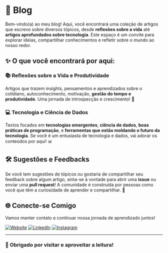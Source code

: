 # 📝 Blog 

Bem-vindo(a) ao meu blog!  Aqui, você encontrará uma coleção de artigos que escrevo sobre diversos tópicos, desde **reflexões sobre a vida** até **artigos aprofundados sobre tecnologia**. Este espaço é um convite para explorar ideias, compartilhar conhecimentos e refletir sobre o mundo ao nosso redor. 

## ✨ O que você encontrará por aqui:

### 📚 Reflexões sobre a Vida e Produtividade
Artigos que trazem insights, pensamentos e aprendizados sobre o cotidiano, autoconhecimento, motivação, **gestão do tempo e produtividade**. Uma jornada de introspecção e crescimento! 🌱



### 💻 Tecnologia e Ciência de Dados
Textos focados em **tecnologias emergentes**, **ciência de dados**, **boas práticas de programação**, e **ferramentas que estão moldando o futuro da tecnologia**. Se você é um entusiasta de tecnologia e dados, vai adorar os conteúdos por aqui! 📊


## 🛠️ Sugestões e Feedbacks
Se você tem sugestões de tópicos ou gostaria de compartilhar seu feedback sobre algum artigo, sinta-se à vontade para abrir uma **issue** ou enviar uma **pull request**! A comunidade é construída por pessoas como você que têm a curiosidade de aprender e compartilhar. 💬

## 🌐 Conecte-se Comigo
Vamos manter contato e continuar nossa jornada de aprendizado juntos!

[![Website](https://img.shields.io/badge/-Meu_Site-brightgreen?style=flat&logo=Firefox-Browser&logoColor=white)](https://www.renanazevedo.com.br)
[![LinkedIn](https://img.shields.io/badge/-LinkedIn-blue?style=flat&logo=Linkedin&logoColor=white)](https://www.linkedin.com/in/renan-azevedo-ofc/) 
[![Instagram](https://img.shields.io/badge/-Instagram-purple?style=flat&logo=instagram&logoColor=white)](https://www.instagram.com/renan.azevedoofc)

---

### 🚀 Obrigado por visitar e aproveitar a leitura!


